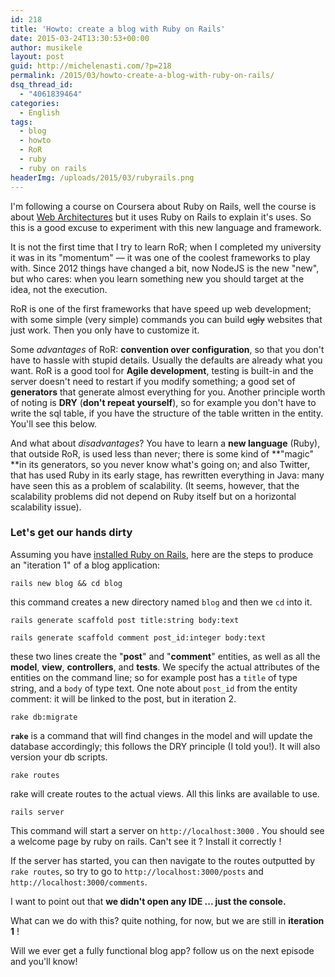 ```yaml
---
id: 218
title: 'Howto: create a blog with Ruby on Rails'
date: 2015-03-24T13:30:53+00:00
author: musikele
layout: post
guid: http://michelenasti.com/?p=218
permalink: /2015/03/howto-create-a-blog-with-ruby-on-rails/
dsq_thread_id:
  - "4061839464"
categories:
  - English
tags:
  - blog
  - howto
  - RoR
  - ruby
  - ruby on rails
headerImg: /uploads/2015/03/rubyrails.png
---
```


I'm following a course on Coursera about Ruby on Rails, well the course is about [Web Architectures](https://www.coursera.org/course/webapplications "Web Application Architectures") but it uses Ruby on Rails to explain it's uses. So this is a good excuse to experiment with this new language and framework.

It is not the first time that I try to learn RoR; when I completed my university it was in its "momentum" &#8212; it was one of the coolest frameworks to play with. Since 2012 things have changed a bit, now NodeJS is the new "new", but who cares: when you learn something new you should target at the idea, not the execution.

RoR is one of the first frameworks that have speed up web development; with some simple (very simple) commands you can build <del>ugly</del> websites that just work. Then you only have to customize it.

Some _advantages_ of RoR: **convention over configuration**, so that you don't have to hassle with stupid details. Usually the defaults are already what you want. RoR is a good tool for **Agile development**, testing is built-in and the server doesn't need to restart if you modify something; a good set of **generators** that generate almost everything for you. Another principle worth of noting is **DRY** (**don't repeat yourself**), so for example you don't have to write the sql table, if you have the structure of the table written in the entity. You'll see this below.

And what about _disadvantages_? You have to learn a **new language** (Ruby), that outside RoR, is used less than never; there is some kind of **"magic" **in its generators, so you never know what's going on; and also Twitter, that has used Ruby in its early stage, has rewritten everything in Java: many have seen this as a problem of scalability. (It seems, however, that the scalability problems did not depend on Ruby itself but on a horizontal scalability issue).

### Let's get our hands dirty

Assuming you have [installed Ruby on Rails](http://railsinstaller.org/en "Rails Installer"), here are the steps to produce an "iteration 1" of a blog application:

```shell
rails new blog && cd blog
```

this command creates a new directory named `blog` and then we `cd` into it.

```shell
rails generate scaffold post title:string body:text

rails generate scaffold comment post_id:integer body:text
```

these two lines create the "**post**" and "**comment**" entities, as well as all the **model**, **view**, **controllers**, and **tests**. We specify the actual attributes of the entities on the command line; so for example post has a `title` of type string, and a `body` of type text. One note about `post_id` from the entity comment: it will be linked to the post, but in iteration 2.

```shell
rake db:migrate
```

**`rake`** is a command that will find changes in the model and will update the database accordingly; this follows the DRY principle (I told you!). It will also version your db scripts.

```shell
rake routes
```

rake will create routes to the actual views. All this links are available to use.

```shell
rails server
```

This command will start a server on `http://localhost:3000` . You should see a welcome page by ruby on rails. Can't see it ? Install it correctly !

If the server has started, you can then navigate to the routes outputted by `rake routes`, so try to go to `http://localhost:3000/posts` and `http://localhost:3000/comments`.

I want to point out that **we didn't open any IDE ... just the console.**

What can we do with this? quite nothing, for now, but we are still in **iteration 1** !

Will we ever get a fully functional blog app? follow us on the next episode and you'll know!
